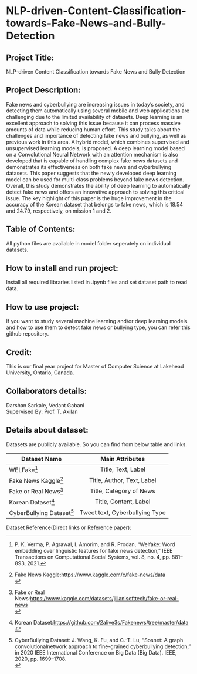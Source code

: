 # NLP-driven-Content-Classification-towards-Fake-News-and-Bully-Detection
## Project Title:<br> 
NLP-driven Content Classification towards Fake News and Bully Detection

## Project Description:<br> 
Fake news and cyberbullying are increasing issues in today’s society, and detecting them automatically using several mobile and web applications are challenging due to the limited availability of datasets. Deep learning is an excellent approach to solving this issue because it can process massive amounts of data while reducing human effort. This study talks about the challenges and importance of detecting fake news and bullying, as well as previous work in this area. A hybrid model, which combines supervised and unsupervised learning models, is proposed. A deep learning model based on a Convolutional Neural Network with an attention mechanism is also developed that is capable of handling complex fake news datasets and demonstrates its effectiveness on both fake news and cyberbullying datasets. This paper suggests that the newly developed deep learning model can be used for multi-class problems beyond fake news detection. Overall, this study demonstrates the ability of deep learning to automatically detect fake news and offers an innovative approach to solving this critical issue. The key highlight of this paper is the huge improvement in the accuracy of the Korean dataset that belongs to fake news, which is 18.54 and 24.79, respectively, on mission 1 and 2.

## Table of Contents:<br>
All python files are available in model folder seperately on individual datasets. 

## How to install and run project:<br>
Install all required libraries listed in .ipynb files and set dataset path to read data.

## How to use project:<br>
If you want to study several machine learning and/or deep learning models and how to use them to detect fake news or bullying type, you can refer this github repository.

## Credit:<br>
This is our final year project for Master of Computer Science at Lakehead University, Ontario, Canada. <br>

## Collaborators details:<br>
Darshan Sarkale, Vedant Gabani <br>
Supervised By: Prof. T. Akilan <br>

## Details about dataset:<br>
Datasets are  publicly available. So you can find from below table and links.


| Dataset Name        | Main Attributes       | 
| ------------- |:-------------:| 
| WELFake[^1]     | Title, Text, Label | 
| Fake News Kaggle[^2]     | Title, Author, Text, Label      
| Fake or Real News[^3] | Title, Category of News	      |    
| Korean Dataset[^4]	     | Title, Content, Label      |   
| CyberBullying Dataset[^5] | Tweet text, Cyberbullying Type	      |    




Dataset Reference(Direct links or Reference paper): <br>

[^1]:  P. K. Verma, P. Agrawal, I. Amorim, and R. Prodan, “Welfake: Word
embedding over linguistic features for fake news detection,” IEEE
Transactions on Computational Social Systems, vol. 8, no. 4, pp. 881–
893, 2021.
[^2]: Fake News Kaggle:https://www.kaggle.com/c/fake-news/data <br>
[^3]: Fake or Real News:https://www.kaggle.com/datasets/jillanisofttech/fake-or-real-news <br>
[^4]: Korean Dataset:https://github.com/2alive3s/Fakenews/tree/master/data <br>
[^5]: CyberBullying Dataset: J. Wang, K. Fu, and C.-T. Lu, “Sosnet: A graph convolutionalnetwork approach to fine-grained cyberbullying detection,” in 2020 IEEE International Conference on Big Data (Big Data). IEEE, 2020, pp. 1699–1708. <br>

